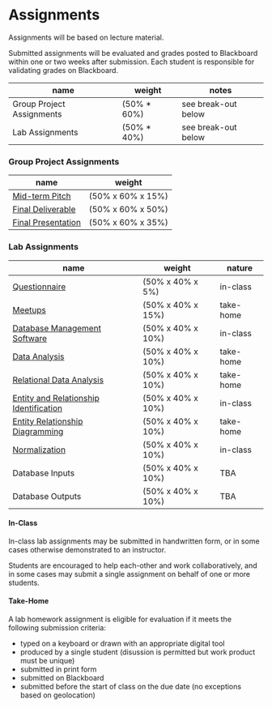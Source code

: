 # Assignments

Assignments will be based on lecture material.

Submitted assignments will be evaluated
 and grades posted to Blackboard
 within one or two weeks after submission.
Each student is responsible for validating grades on Blackboard.

name | weight | notes
--- | --- | ---
Group Project Assignments | (50% * 60%) | see break-out below
Lab Assignments | (50% * 40%) | see break-out below

### Group Project Assignments

name | weight
--- | --- |
[Mid-term Pitch](assignments/group-project/midterm-pitch.md) | (50% x 60% x 15%)
[Final Deliverable](assignments/group-project/final-deliverable.md) | (50% x 60% x 50%)
[Final Presentation](assignments/group-project/final-presentation.md) | (50% x 60% x 35%)

### Lab Assignments

name | weight | nature
--- | --- | ---
[Questionnaire](assignments/lab/questionnaire.md) | (50% x 40% x 5%) | in-class
[Meetups](assignments/lab/meetups.md) | (50% x 40% x 15%) | take-home
[Database Management Software](assignments/lab/database-management-software.md) | (50% x 40% x 10%) | in-class
[Data Analysis](assignments/lab/data-analysis.md) | (50% x 40% x 10%) | take-home
[Relational Data Analysis](assignments/lab/relational-data-analysis.md) | (50% x 40% x 10%) | take-home
[Entity and Relationship Identification](assignments/lab/entity-relationship-identification.md) | (50% x 40% x 10%) | in-class
[Entity Relationship Diagramming](assignments/lab/entity-relationship-diagramming.md) | (50% x 40% x 10%) | take-home
[Normalization](assignments/lab/normalization.md) | (50% x 40% x 10%) | in-class
Database Inputs | (50% x 40% x 10%) | TBA
Database Outputs | (50% x 40% x 10%) | TBA

#### In-Class

In-class lab assignments
 may be submitted in handwritten form,
 or in some cases otherwise demonstrated to an instructor.

Students are encouraged to help each-other
 and work collaboratively,
 and in some cases may submit a single assignment
 on behalf of one or more students.

#### Take-Home

A lab homework assignment is eligible for evaluation if it meets the following submission criteria:

 + typed on a keyboard or drawn with an appropriate digital tool
 + produced by a single student (disussion is permitted but work product must be unique)
 + submitted in print form
 + submitted on Blackboard
 + submitted before the start of class on the due date (no exceptions based on geolocation)
